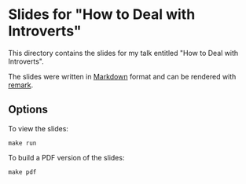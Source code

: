 
# Slides for "How to Deal with Introverts"

This directory contains the slides for my talk entitled "How to Deal with Introverts".

The slides were written in [Markdown](https://daringfireball.net/projects/markdown/) format and can be rendered with
[remark](http://remarkjs.com/).

## Options

To view the slides:

    make run

To build a PDF version of the slides:

    make pdf

